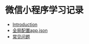 # 微信小程序学习记录

* [Introduction](README.md)
* [全局配置app.json](小程序全局配置app.json.md)
* [常见问题](./小程序常见问题解决方式.md) 

